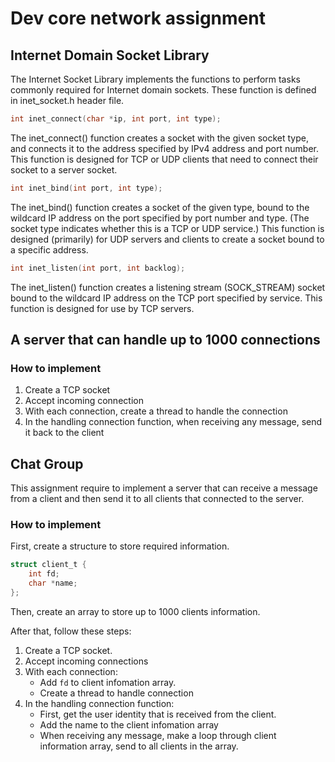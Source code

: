# Dev core network assignment

## Internet Domain Socket Library

The Internet Socket Library implements the functions to perform tasks commonly required for Internet domain sockets. These function is defined in inet_socket.h header file.

``` C
int inet_connect(char *ip, int port, int type);
```

The inet_connect() function creates a socket with the given socket type, and connects it to the address specified by IPv4 address and port number. This function is designed for TCP or UDP clients that need to connect their socket to a server socket.

``` C
int inet_bind(int port, int type);
```

The inet_bind() function creates a socket of the given type, bound to the wildcard
IP address on the port specified by port number and type. (The socket type indicates whether this is a TCP or UDP service.) This function is designed (primarily) for UDP servers and clients to create a socket bound to a specific address.

``` C
int inet_listen(int port, int backlog);
```

The inet_listen() function creates a listening stream (SOCK_STREAM) socket bound to the wildcard IP address on the TCP port specified by service. This function is designed for use by TCP servers.

## A server that can handle up to 1000 connections

### How to implement

1. Create a TCP socket
2. Accept incoming connection
3. With each connection, create a thread to handle the connection
4. In the handling connection function, when receiving any message, send it back to the client

## Chat Group

This assignment require to implement a server that can receive a message from a client and then send it to all clients that connected to the server.

### How to implement

First, create a structure to store required information.

``` C
struct client_t {
    int fd;
    char *name;
};
```

Then, create an array to store up to 1000 clients information.

After that, follow these steps:

1. Create a TCP socket.
2. Accept incoming connections
3. With each connection:
   * Add `fd` to client infomation array.
   * Create a thread to handle connection
4. In the handling connection function:
   * First, get the user identity that is received from the client.
   * Add the name to the client infomation array
   * When receiving any message, make a loop through client information array, send to all clients in the array.
